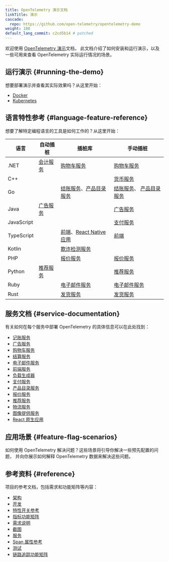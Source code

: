 ```yaml
---
title: OpenTelemetry 演示文档
linkTitle: 演示
cascade:
  repo: https://github.com/open-telemetry/opentelemetry-demo
weight: 180
default_lang_commit: c2cd5b14 # patched
---
```


欢迎使用 [OpenTelemetry 演示](/ecosystem/demo/)文档，
此文档介绍了如何安装和运行演示，以及一些可用来查看 OpenTelemetry 实际运行情况的场景。

## 运行演示 {#running-the-demo}

想要部署演示并查看其实际效果吗？从这里开始：

- [Docker](docker-deployment/)
- [Kubernetes](kubernetes-deployment/)

## 语言特性参考 {#language-feature-reference}

想要了解特定编程语言的工具是如何工作的？从这里开始：

| 语言       | 自动插桩                             | 插桩库                                                                                                      | 手动插桩                                                                   |
| ---------- | ------------------------------------ | ----------------------------------------------------------------------------------------------------------- | -------------------------------------------------------------------------- |
| .NET       | [会计服务](services/accounting/)     | [购物车服务](services/cart/)                                                                                | [购物车服务](services/cart/)                                               |
| C++        |                                      |                                                                                                             | [货币服务](services/currency/)                                             |
| Go         |                                      | [结账服务](services/checkout/)、[产品目录服务](services/product-catalog/)                                     | [结账服务](services/checkout/)、 [产品目录服务](services/product-catalog/) |
| Java       | [广告服务](services/ad/)             |                                                                                                             | [广告服务](services/ad/)                                                   |
| JavaScript |                                      |                                                                                                             | [支付服务](services/payment/)                                              |
| TypeScript |                                      | [前端](services/frontend/)、[React Native 应用](services/react-native-app/)                                 | [前端](services/frontend/)                                                 |
| Kotlin     |                                      | [欺诈检测服务](services/fraud-detection/)                                                                   |                                                                            |
| PHP        |                                      | [报价服务](services/quote/)                                                                                 | [报价服务](services/quote/)                                                |
| Python     | [推荐服务](services/recommendation/) |                                                                                                             | [推荐服务](services/recommendation/)                                       |
| Ruby       |                                      | [电子邮件服务](services/email/)                                                                             | [电子邮件服务](services/email/)                                            |
| Rust       |                                      | [发货服务](services/shipping/)                                                                              | [发货服务](services/shipping/)                                             |

## 服务文档 {#service-documentation}

有关如何在每个服务中部署 OpenTelemetry 的具体信息可以在此处找到：

- [记账服务](services/accounting/)
- [广告服务](services/ad/)
- [购物车服务](services/cart/)
- [结算服务](services/checkout/)
- [电子邮件服务](services/email/)
- [前端服务](services/frontend/)
- [负载生成器](services/load-generator/)
- [支付服务](services/payment/)
- [产品目录服务](services/product-catalog/)
- [报价服务](services/quote/)
- [推荐服务](services/recommendation/)
- [物流服务](services/shipping/)
- [图像提供服务](services/image-provider/)
- [React 原生应用](services/react-native-app/)

## 应用场景 {#feature-flag-scenarios}

如何使用 OpenTelemetry 解决问题？这些场景将引导你解决一些预先配置的问题，
并向你展示如何解释 OpenTelemetry 数据来解决这些问题。

## 参考资料 {#reference}

项目的参考文档，包括需求和功能矩阵等内容：

- [架构](architecture/)
- [开发](development/)
- [特性开关参考](feature-flags/)
- [指标功能矩阵](telemetry-features/metric-coverage/)
- [需求说明](./requirements/)
- [截图](screenshots/)
- [服务](services/)
- [Span 属性参考](telemetry-features/manual-span-attributes/)
- [测试](tests/)
- [链路追踪功能矩阵](telemetry-features/trace-coverage/)
